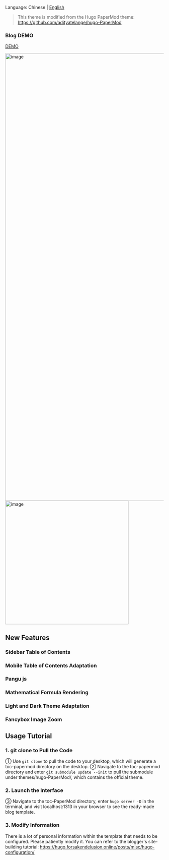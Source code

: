 Language: Chinese | [English](https://github.com/xyming108/sulv-hugo-papermod/blob/main/README_EN.md)
> This theme is modified from the Hugo PaperMod theme: https://github.com/adityatelange/hugo-PaperMod
### Blog DEMO

[DEMO](https://hugo.forsakendelusion.online/)

<img width="1420" alt="image" src="https://github.com/user-attachments/assets/8935690a-3df3-4915-a31c-6a011dce7d19" />

<img width="392" alt="image" src="https://github.com/user-attachments/assets/4124b2c3-37eb-4809-ab15-80c038d72622" />

## New Features
### Sidebar Table of Contents
### Mobile Table of Contents Adaptation
### Pangu js
### Mathematical Formula Rendering
### Light and Dark Theme Adaptation
### Fancybox Image Zoom
## Usage Tutorial
### 1. git clone to Pull the Code
① Use `git clone` to pull the code to your desktop, which will generate a toc-papermod directory on the desktop.
② Navigate to the toc-papermod directory and enter `git submodule update --init` to pull the submodule under themes/hugo-PaperMod/, which contains the official theme.
### 2. Launch the Interface
③ Navigate to the toc-PaperMod directory, enter `hugo server -D` in the terminal, and visit localhost:1313 in your browser to see the ready-made blog template.
### 3. Modify Information
There is a lot of personal information within the template that needs to be configured. Please patiently modify it. You can refer to the blogger's site-building tutorial: https://hugo.forsakendelusion.online/posts/misc/hugo-configuration/
